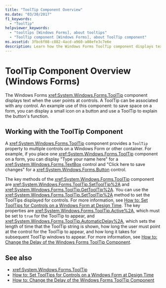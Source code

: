 ```yaml
---
title: "ToolTip Component Overview"
ms.date: "03/30/2017"
f1_keywords: 
  - "ToolTip"
helpviewer_keywords: 
  - "tooltips [Windows Forms], about tooltips"
  - "ToolTip component [Windows Forms], about ToolTip component"
ms.assetid: 3fbc6f08-c882-4acd-a960-a08efe3c7e6e
description: Learn how the Windows Forms ToolTip component displays text when the user points at controls to give a brief overview or explanation.
---
```

# ToolTip Component Overview (Windows Forms)
The Windows Forms <xref:System.Windows.Forms.ToolTip> component displays text when the user points at controls. A ToolTip can be associated with any control. An example use of this component: to save space on a form, you can display a small icon on a button and use a ToolTip to explain the button's function.  
  
## Working with the ToolTip Component  
 A <xref:System.Windows.Forms.ToolTip> component provides a `ToolTip` property to multiple controls on a Windows Form or other container. For example, if you place one <xref:System.Windows.Forms.ToolTip> component on a form, you can display "Type your name here" for a <xref:System.Windows.Forms.TextBox> control and "Click here to save changes" for a <xref:System.Windows.Forms.Button> control.  
  
 The key methods of the <xref:System.Windows.Forms.ToolTip> component are <xref:System.Windows.Forms.ToolTip.SetToolTip%2A> and <xref:System.Windows.Forms.ToolTip.GetToolTip%2A>. You can use the <xref:System.Windows.Forms.ToolTip.SetToolTip%2A> method to set the ToolTips displayed for controls. For more information, see [How to: Set ToolTips for Controls on a Windows Form at Design Time](how-to-set-tooltips-for-controls-on-a-windows-form-at-design-time.md). The key properties are <xref:System.Windows.Forms.ToolTip.Active%2A>, which must be set to `true` for the ToolTip to appear, and <xref:System.Windows.Forms.ToolTip.AutomaticDelay%2A>, which sets the length of time that the ToolTip string is shown, how long the user must point at the control for the ToolTip to appear, and how long it takes for subsequent ToolTip windows to appear. For more information, see [How to: Change the Delay of the Windows Forms ToolTip Component](how-to-change-the-delay-of-the-windows-forms-tooltip-component.md).  
  
## See also

- <xref:System.Windows.Forms.ToolTip>
- [How to: Set ToolTips for Controls on a Windows Form at Design Time](how-to-set-tooltips-for-controls-on-a-windows-form-at-design-time.md)
- [How to: Change the Delay of the Windows Forms ToolTip Component](how-to-change-the-delay-of-the-windows-forms-tooltip-component.md)
